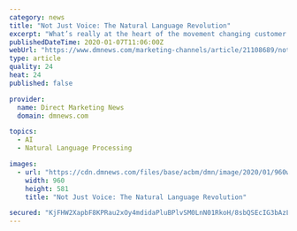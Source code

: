 ```yaml
---
category: news
title: "Not Just Voice: The Natural Language Revolution"
excerpt: "What’s really at the heart of the movement changing customer interactions is Natural Language Processing (NLP). Considered a kind of AI, it includes, yes, the speech recognition that enables a voice assistant to respond to a talking human, but only if it understands the use of the words that it hears. Being able to interact in a natural way ..."
publishedDateTime: 2020-01-07T11:06:00Z
webUrl: "https://www.dmnews.com/marketing-channels/article/21108689/not-just-voice-the-natural-language-revolution"
type: article
quality: 24
heat: 24
published: false

provider:
  name: Direct Marketing News
  domain: dmnews.com

topics:
  - AI
  - Natural Language Processing

images:
  - url: "https://cdn.dmnews.com/files/base/acbm/dmn/image/2020/01/960w/GettyImages_1024463026.5e143cea91810.jpg"
    width: 960
    height: 581
    title: "Not Just Voice: The Natural Language Revolution"

secured: "KjFHW2XapbF8KPRau2xOy4mdidaPluBPlvSM0LnN01RkoH/8sbQSEcIG3bAzLmFieEwaEyTnlfp68T55WFT9JjVBi4KZeFEWTdI1oe7TcO4uxSpdAmIhroDjRRJSen3JqOE8onlCazgMkYSEa824m9/Ptyrk4WLVmmFXOn6c23zestudPKbJaN3g3DkN/d8Dp7qXvU2I2HmTGDcuYDQhw0Rf13Hh59RECcFI511jC9QniZleyLiUj39pB2krlNYcoBtSzxdByQMfqgT08VYbDL7vXBdU4MAWWqkVUg8NVftkzEVg0WOgAL5gxpYnTtvi;smwT4dmofTK41LRbvzoktA=="
---
```


